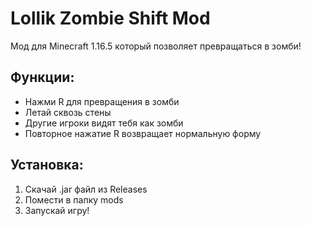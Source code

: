 # Lollik Zombie Shift Mod

Мод для Minecraft 1.16.5 который позволяет превращаться в зомби!

## Функции:
- Нажми R для превращения в зомби
- Летай сквозь стены
- Другие игроки видят тебя как зомби
- Повторное нажатие R возвращает нормальную форму

## Установка:
1. Скачай .jar файл из Releases
2. Помести в папку mods
3. Запускай игру!
